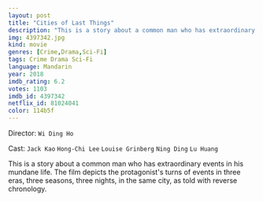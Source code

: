 ```yaml
---
layout: post
title: "Cities of Last Things"
description: "This is a story about a common man who has extraordinary events in his mundane life. The film depicts the protagonist's turns of events in three eras, three seasons, three nights, in the same city, as told with reverse chronology..."
img: 4397342.jpg
kind: movie
genres: [Crime,Drama,Sci-Fi]
tags: Crime Drama Sci-Fi 
language: Mandarin
year: 2018
imdb_rating: 6.2
votes: 1103
imdb_id: 4397342
netflix_id: 81024041
color: 114b5f
---
```

Director: `Wi Ding Ho`  

Cast: `Jack Kao` `Hong-Chi Lee` `Louise Grinberg` `Ning Ding` `Lu Huang` 

This is a story about a common man who has extraordinary events in his mundane life. The film depicts the protagonist's turns of events in three eras, three seasons, three nights, in the same city, as told with reverse chronology.
